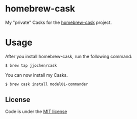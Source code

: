 # homebrew-cask

My "private" Casks for the [homebrew-cask](https://github.com/Homebrew/homebrew-cask) project.

# Usage

After you install homebrew-cask, run the following command:

```sh
$ brew tap jjochen/cask
```

You can now install my Casks.

```sh
$ brew cask install model01-commander
```

## License
Code is under the [MIT license](https://github.com/jjochen/homebrew-cask/blob/master/LICENSE)

